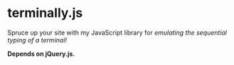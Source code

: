 # terminally.js
Spruce up your site with my JavaScript library for *emulating the sequential typing of a terminal!*

**Depends on jQuery.js.**


